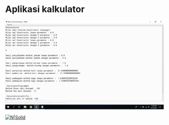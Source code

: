 # Aplikasi kalkulator

[![N|Solid](https://github.com/AZIS2011/AZIS007/blob/master/Screenshot%20(1).png)](https://github.com/AZIS2011/AZIS007/blob/master/Screenshot%20(1).png)

[![N|Solid](https://github.com/AZIS2011/AZIS007/blob/master/Screenshot%20(2).png.png)](https://github.com/AZIS2011/AZIS007/blob/master/Screenshot%20(2).png.png)